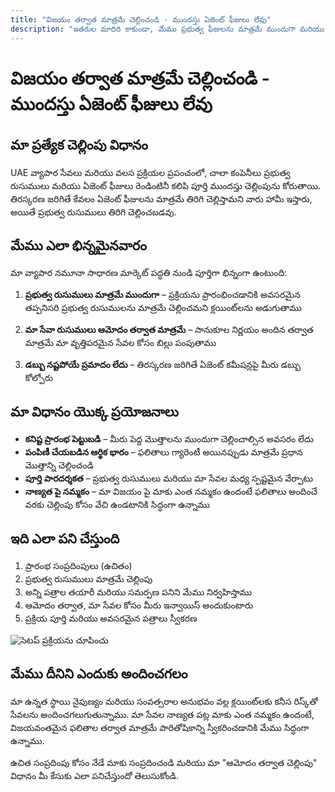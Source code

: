 ```yaml
---
title: "విజయం తర్వాత మాత్రమే చెల్లించండి - ముందస్తు ఏజెంట్ ఫీజులు లేవు"
description: "ఇతరుల మాదిరి కాకుండా, మేము ప్రభుత్వ ఫీజులను మాత్రమే ముందుగా మరియు మా సేవా ఫీజులను ఆమోదం తర్వాత వసూలు చేస్తాము. రిస్క్ లేదు, పూర్తి పారదర్శకత, మరియు గ్యారెంటీడ్ ఫలితాలు."
---
```


# విజయం తర్వాత మాత్రమే చెల్లించండి - ముందస్తు ఏజెంట్ ఫీజులు లేవు

## మా ప్రత్యేక చెల్లింపు విధానం

UAE వ్యాపార సేవలు మరియు వలస ప్రక్రియల ప్రపంచంలో, చాలా కంపెనీలు ప్రభుత్వ రుసుములు మరియు ఏజెంట్ ఫీజులు రెండింటినీ కలిపి పూర్తి ముందస్తు చెల్లింపును కోరుతాయి. తిరస్కరణ జరిగితే కేవలం ఏజెంట్ ఫీజులను మాత్రమే తిరిగి చెల్లిస్తామని వారు హామీ ఇస్తారు, అయితే ప్రభుత్వ రుసుములు తిరిగి చెల్లించబడవు.

## మేము ఎలా భిన్నమైనవారం

మా వ్యాపార నమూనా సాధారణ మార్కెట్ పద్ధతి నుండి పూర్తిగా భిన్నంగా ఉంటుంది:

1. **ప్రభుత్వ రుసుములు మాత్రమే ముందుగా** – ప్రక్రియను ప్రారంభించడానికి అవసరమైన తప్పనిసరి ప్రభుత్వ రుసుములను మాత్రమే చెల్లించమని క్లయింట్‌లను అడుగుతాము

2. **మా సేవా రుసుములు ఆమోదం తర్వాత మాత్రమే** – సానుకూల నిర్ణయం అందిన తర్వాత మాత్రమే మా వృత్తిపరమైన సేవల కోసం బిల్లు పంపుతాము

3. **డబ్బు నష్టపోయే ప్రమాదం లేదు** – తిరస్కరణ జరిగితే ఏజెంట్ కమీషన్లపై మీరు డబ్బు కోల్పోరు

## మా విధానం యొక్క ప్రయోజనాలు

- **కనిష్ట ప్రారంభ పెట్టుబడి** – మీరు పెద్ద మొత్తాలను ముందుగా చెల్లించాల్సిన అవసరం లేదు
- **పంపిణీ చేయబడిన ఆర్థిక భారం** – ఫలితాలు గ్యారెంటీ అయినప్పుడు మాత్రమే ప్రధాన మొత్తాన్ని చెల్లించండి
- **పూర్తి పారదర్శకత** – ప్రభుత్వ రుసుములు మరియు మా సేవల మధ్య స్పష్టమైన వేర్పాటు
- **నాణ్యత పై నమ్మకం** – మా విజయం పై మాకు ఎంత నమ్మకం ఉందంటే ఫలితాలు అందించే వరకు చెల్లింపు కోసం వేచి ఉండటానికి సిద్ధంగా ఉన్నాము

## ఇది ఎలా పని చేస్తుంది

1. ప్రారంభ సంప్రదింపులు (ఉచితం)
2. ప్రభుత్వ రుసుములు మాత్రమే చెల్లింపు
3. అన్ని పత్రాల తయారీ మరియు సమర్పణ పనిని మేము నిర్వహిస్తాము
4. ఆమోదం తర్వాత, మా సేవల కోసం మీరు ఇన్వాయిస్ అందుకుంటారు
5. ప్రక్రియ పూర్తి మరియు అవసరమైన పత్రాలు స్వీకరణ

![సెటప్ ప్రక్రియను చూపించు](/img/post-payment-process.svg)

## మేము దీనిని ఎందుకు అందించగలం

మా ఉన్నత స్థాయి నైపుణ్యం మరియు సంవత్సరాల అనుభవం వల్ల క్లయింట్‌లకు కనీస రిస్క్‌తో సేవలను అందించగలుగుతున్నాము. మా సేవల నాణ్యత పట్ల మాకు ఎంత నమ్మకం ఉందంటే, విజయవంతమైన ఫలితాల తర్వాత మాత్రమే పారితోషికాన్ని స్వీకరించడానికి మేము సిద్ధంగా ఉన్నాము.

ఉచిత సంప్రదింపు కోసం నేడే మాకు సంప్రదించండి మరియు మా "ఆమోదం తర్వాత చెల్లింపు" విధానం మీ కేసుకు ఎలా పనిచేస్తుందో తెలుసుకోండి.
